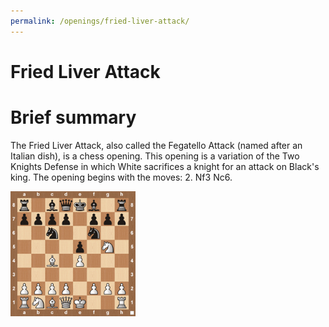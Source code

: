```yaml
---
permalink: /openings/fried-liver-attack/
---
```

Fried Liver Attack
==================

# Brief summary


The Fried Liver Attack, also called the Fegatello Attack (named after an Italian dish), is a chess opening. This opening is a variation of the Two Knights Defense in which White sacrifices a knight for an attack on Black's king. The opening begins with the moves: 2. Nf3 Nc6.

<img src="/img/Fried Liver Attack.jpg" width="200"/>
